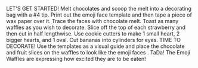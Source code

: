 LET'S GET STARTED!
Melt chocolates and scoop the melt into a decorating bag with a #4 tip.
Print out the emoji face template and then tape a piece of wax paper over it.
Trace the faces with chocolate melt.
Toast as many waffles as you wish to decorate.
Slice off the top of each strawberry and then cut in half lengthwise. Use cookie cutters to make 1 small heart, 2 bigger hearts, and 1 oval.  Cut bananas into cylinders for eyes.
TIME TO DECORATE!
Use the templates as a visual guide and place the chocolate and fruit slices on the waffles to look like the emoji faces .
TaDa! The Emoji Waffles are expressing how excited they are to be eaten!
